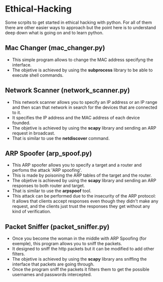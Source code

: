 # Ethical-Hacking

Some scrpits to get started in ethical hacking with python.
For all of them there are other easier ways to approach but the point here is to understand deep down what is going on and to learn python.

## Mac Changer (mac_changer.py)

  - This simple program allows to change the MAC address specifyng the interface.
  - The objetive is achieved by using the **subprocess** library to be able to execute shell commands.

## Network Scanner (network_scanner.py)

  - This network scanner allows you to specify an IP address or an IP range and then scan that network in search for the devices that are connected to it.
  - It specifies the IP address and the MAC address of each device founded.
  - The objetive is achieved by using the **scapy** library  and sending an ARP request in broadcast.
  - That is similar to use the **netdiscover** command.

## ARP Spoofer (arp_spoof.py)

  - This ARP spoofer allows you to specify a target and a router and perfoms the attack 'ARP spoofing'.
  - This is made by poisoning the ARP tables of the target and the router.
  - The objetive is achieved by using the **scapy** library  and sending an ARP responses to both router and target.
  - That is similar to use the **arpspoof** tool.
  - This attack can be performed due to the insecurity of the ARP protocol: It allows that clients accept responses even though they didn't make any request, and the clients just trust the responses they get without any kind of verification.


## Packet Sniffer (packet_sniffer.py)

  - Once you become the woman in the middle with ARP Spoofing (for exemple), this program allows you to sniff the packets.
  - It designed to sniff the http packets but it can be modified to add other filters.
  - The objetive is achieved by using the **scapy** library ans sniffing the interface that packets are going through.
  - Once the program sniff the packets it filters them to get the possible usernames and passwords intercepted.

